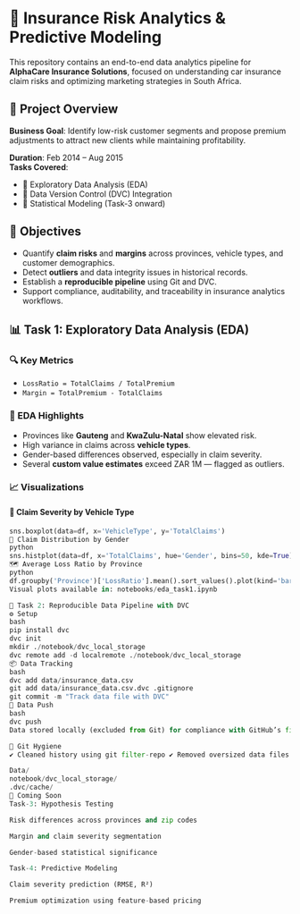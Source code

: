 # 🚗 Insurance Risk Analytics & Predictive Modeling

This repository contains an end-to-end data analytics pipeline for **AlphaCare Insurance Solutions**, focused on understanding car insurance claim risks and optimizing marketing strategies in South Africa.

## 📘 Project Overview

**Business Goal**: Identify low-risk customer segments and propose premium adjustments to attract new clients while maintaining profitability.

**Duration**: Feb 2014 – Aug 2015  
**Tasks Covered**:  
- 🧪 Exploratory Data Analysis (EDA)  
- 🔄 Data Version Control (DVC) Integration  
- 🧠 Statistical Modeling (Task-3 onward)


## 🎯 Objectives

- Quantify **claim risks** and **margins** across provinces, vehicle types, and customer demographics.
- Detect **outliers** and data integrity issues in historical records.
- Establish a **reproducible pipeline** using Git and DVC.
- Support compliance, auditability, and traceability in insurance analytics workflows.



## 📊 Task 1: Exploratory Data Analysis (EDA)

### 🔍 Key Metrics
- `LossRatio = TotalClaims / TotalPremium`
- `Margin = TotalPremium - TotalClaims`

### 🧠 EDA Highlights

- Provinces like **Gauteng** and **KwaZulu-Natal** show elevated risk.
- High variance in claims across **vehicle types**.
- Gender-based differences observed, especially in claim severity.
- Several **custom value estimates** exceed ZAR 1M — flagged as outliers.

### 📈 Visualizations

#### 🚗 Claim Severity by Vehicle Type
```python
sns.boxplot(data=df, x='VehicleType', y='TotalClaims')
🧍 Claim Distribution by Gender
python
sns.histplot(data=df, x='TotalClaims', hue='Gender', bins=50, kde=True)
🗺️ Average Loss Ratio by Province
python
df.groupby('Province')['LossRatio'].mean().sort_values().plot(kind='barh')
Visual plots available in: notebooks/eda_task1.ipynb

🔁 Task 2: Reproducible Data Pipeline with DVC
⚙️ Setup
bash
pip install dvc
dvc init
mkdir ./notebook/dvc_local_storage
dvc remote add -d localremote ./notebook/dvc_local_storage
📦 Data Tracking
bash
dvc add data/insurance_data.csv
git add data/insurance_data.csv.dvc .gitignore
git commit -m "Track data file with DVC"
🚀 Data Push
bash
dvc push
Data stored locally (excluded from Git) for compliance with GitHub’s file-size limits and reproducibility standards.

🧼 Git Hygiene
✔ Cleaned history using git filter-repo ✔ Removed oversized data files from version control ✔ .gitignore updated to exclude:

Data/
notebook/dvc_local_storage/
.dvc/cache/
🧮 Coming Soon
Task-3: Hypothesis Testing

Risk differences across provinces and zip codes

Margin and claim severity segmentation

Gender-based statistical significance

Task-4: Predictive Modeling

Claim severity prediction (RMSE, R²)

Premium optimization using feature-based pricing

